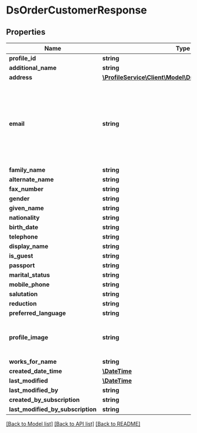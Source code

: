 # DsOrderCustomerResponse

## Properties
Name | Type | Description | Notes
------------ | ------------- | ------------- | -------------
**profile_id** | **string** |  | [optional] 
**additional_name** | **string** |  | [optional] 
**address** | [**\ProfileService\Client\Model\DsPostalAddressResponse**](DsPostalAddressResponse.md) |  | [optional] 
**email** | **string** | Correspondence E-Mail-Address used for Order confirmation and similar communication. Doesn&#x27;t necessarily need to match the Account E-Mail-Address. | [optional] 
**family_name** | **string** |  | [optional] 
**alternate_name** | **string** |  | [optional] 
**fax_number** | **string** |  | [optional] 
**gender** | **string** |  | [optional] 
**given_name** | **string** |  | [optional] 
**nationality** | **string** |  | [optional] 
**birth_date** | **string** |  | [optional] 
**telephone** | **string** |  | [optional] 
**display_name** | **string** |  | [optional] 
**is_guest** | **string** |  | [optional] 
**passport** | **string** |  | [optional] 
**marital_status** | **string** |  | [optional] 
**mobile_phone** | **string** |  | [optional] 
**salutation** | **string** |  | [optional] 
**reduction** | **string** |  | [optional] 
**preferred_language** | **string** |  | [optional] 
**profile_image** | **string** | Represents image identifier. Call media service to get or delete image | [optional] 
**works_for_name** | **string** |  | [optional] 
**created_date_time** | [**\DateTime**](\DateTime.md) |  | [optional] 
**last_modified** | [**\DateTime**](\DateTime.md) |  | [optional] 
**last_modified_by** | **string** |  | [optional] 
**created_by_subscription** | **string** |  | [optional] 
**last_modified_by_subscription** | **string** |  | [optional] 

[[Back to Model list]](../../README.md#documentation-for-models) [[Back to API list]](../../README.md#documentation-for-api-endpoints) [[Back to README]](../../README.md)

